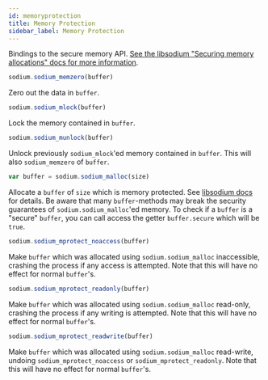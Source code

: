 ```yaml
---
id: memoryprotection
title: Memory Protection
sidebar_label: Memory Protection
---
```


Bindings to the secure memory API. [See the libsodium "Securing memory allocations" docs for more information](https://download.libsodium.org/doc/memory_management).

``` js
sodium.sodium_memzero(buffer)
```
Zero out the data in `buffer`.

``` js
sodium.sodium_mlock(buffer)
```
Lock the memory contained in `buffer`.

``` js
sodium.sodium_munlock(buffer)
```
Unlock previously `sodium_mlock`'ed memory contained in `buffer`. This will also `sodium_memzero` of `buffer`.

``` js
var buffer = sodium.sodium_malloc(size)
```
Allocate a `buffer` of `size` which is memory protected. See [libsodium docs](https://download.libsodium.org/doc/memory_management#guarded-heap-allocations) for details. Be aware that many `buffer`-methods may break the security guarantees of `sodium.sodium_malloc`'ed memory. To check if a `buffer` is a "secure" `buffer`, you can call access the getter `buffer.secure` which will be `true`.

``` js
sodium.sodium_mprotect_noaccess(buffer)
```
Make `buffer` which was allocated using `sodium.sodium_malloc` inaccessible, crashing the process if any access is attempted. Note that this will have no effect for normal `buffer`'s.

``` js
sodium.sodium_mprotect_readonly(buffer)
```
Make `buffer` which was allocated using `sodium.sodium_malloc` read-only, crashing the process if any writing is attempted. Note that this will have no effect for normal `buffer`'s.

``` js
sodium.sodium_mprotect_readwrite(buffer)
```
Make `buffer` which was allocated using `sodium.sodium_malloc` read-write, undoing `sodium_mprotect_noaccess` or `sodium_mprotect_readonly`. Note that this will have no effect for normal `buffer`'s.
